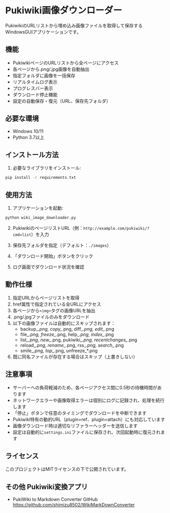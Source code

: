 # Pukiwiki画像ダウンローダー

PukiwikiのURLリストから埋め込み画像ファイルを取得して保存するWindowsGUIアプリケーションです。

## 機能

- PukiwikiページのURLリストから全ページにアクセス
- 各ページから.png/.jpg画像を自動抽出
- 指定フォルダに画像を一括保存
- リアルタイムログ表示
- プログレスバー表示
- ダウンロード停止機能
- 設定の自動保存・復元（URL、保存先フォルダ）

## 必要な環境

- Windows 10/11
- Python 3.7以上

## インストール方法

1. 必要なライブラリをインストール:
```bash
pip install -r requirements.txt
```

## 使用方法

1. アプリケーションを起動:
```bash
python wiki_image_downloader.py
```

2. PukiwikiのページリストURL（例：`http://example.com/pukiwiki/?cmd=list`）を入力

3. 保存先フォルダを指定（デフォルト：`./images`）

4. 「ダウンロード開始」ボタンをクリック

5. ログ画面でダウンロード状況を確認

## 動作仕様

1. 指定URLからページリストを取得
2. href属性で指定されている全URLにアクセス
3. 各ページから`<img>`タグの画像URLを抽出
4. .png/.jpgファイルのみをダウンロード
5. 以下の画像ファイルは自動的にスキップされます：
   - backup_*.png, copy_*.png, diff_*.png, edit_*.png
   - file_*.png, freeze_*.png, help_*.png, index_*.png
   - list_*.png, new_*.png, pukiwiki_*.png, recentchanges_*.png
   - reload_*.png, rename_*.png, rss_*.png, search_*.png
   - smile_*.png, top_*.png, unfreeze_*.png
6. 既に同名ファイルが存在する場合はスキップ（上書きしない）

## 注意事項

- サーバーへの負荷軽減のため、各ページアクセス間に0.5秒の待機時間があります
- ネットワークエラーや画像取得エラーは個別にログに記録され、処理を続行します
- 「停止」ボタンで任意のタイミングでダウンロードを中断できます
- Pukiwiki特有の動的URL（plugin=ref、plugin=attach）にも対応しています
- 画像ダウンロード時は適切なリファラーヘッダーを送信します
- 設定は自動的に`settings.ini`ファイルに保存され、次回起動時に復元されます

## ライセンス

このプロジェクトはMITライセンスの下で公開されています。 


## その他 Pukiwiki変換アプリ
- PukiWiki to Markdown Converter
GitHub https://github.com/shimizu8502/WikiMarkDownConverter

